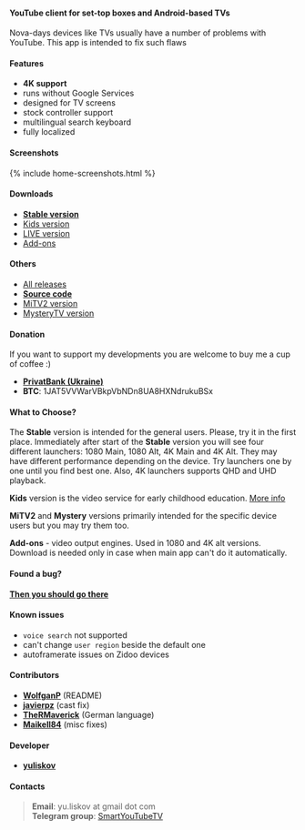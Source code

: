 #### YouTube client for set-top boxes and Android-based TVs

Nova-days devices like TVs usually have a number of problems with YouTube. This app is intended to fix such flaws

#### Features
- **4K support**
- runs without Google Services
- designed for TV screens
- stock controller support
- multilingual search keyboard
- fully localized

#### Screenshots
{% include home-screenshots.html %}

#### Downloads
- **[Stable version]({{site.binaries.unified}})**   
- [Kids version]({{site.binaries.kids}})   
- [LIVE version]({{site.binaries.Live}})   
- [Add-ons]({{site.xwalk_libs}})

#### Others
- [All releases](https://github.com/yuliskov/SmartYouTubeTV/releases)  
- **[Source code](https://github.com/yuliskov/SmartYouTubeTV)**  
- [MiTV2 version]({{site.binaries.MiTV2}})   
- [MysteryTV version]({{site.binaries.MiTV2}})   

#### Donation
If you want to support my developments you are welcome to buy me a cup of coffee :)
 * [__PrivatBank (Ukraine)__]({{site.donation_privatbank}})
 * __BTC__: 1JAT5VVWarVBkpVbNDn8UA8HXNdrukuBSx

#### What to Choose?
The **Stable** version is intended for the general users. Please, try it in the first place. 
Immediately after start of the **Stable** version you will see four different launchers: 1080 Main, 1080 Alt, 4K Main and 4K Alt. They may have different performance depending on the device. Try launchers one by one until you find best one. Also, 4K launchers supports QHD and UHD playback.

**Kids** version is the video service for early childhood education. [More info](https://kids.youtube.com)

**MiTV2** and **Mystery** versions primarily intended for the specific device users but you may try them too.

**Add-ons** - video output engines. Used in 1080 and 4K alt versions. Download is needed only in case when main app can't do it automatically.

#### Found a bug?
__[Then you should go there](https://github.com/yuliskov/SmartYouTubeTV/issues)__

#### Known issues
- `voice search` not supported
- can't change `user region` beside the default one
- autoframerate issues on Zidoo devices

#### Contributors
 * __[WolfganP](https://github.com/WolfganP)__ (README)
 * __[javierpz](https://github.com/javierpz)__ (cast fix)
 * __[TheRMaverick](https://github.com/TheRMaverick)__ (German language)
 * __[Maikell84](https://github.com/Maikell84)__ (misc fixes)

#### Developer
- **[yuliskov](https://github.com/yuliskov)**

#### Contacts
> __Email__: yu.liskov at gmail dot com  
> __Telegram group__: [SmartYouTubeTV](http://t.me/SmartYouTubeTV)